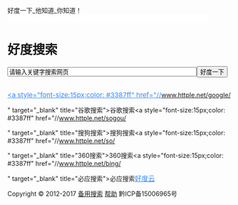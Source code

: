 
<!DOCTYPE html PUBLIC "-//W3C//DTD XHTML 1.0 Transitional//EN" "http://www.w3.org/TR/xhtml1/DTD/xhtml1-transitional.dtd">
<html xmlns="http://www.w3.org/1999/xhtml">
<head>

<meta http-equiv="Content-Type" content="text/html; charset=utf-8" />
<title>好度一下_他知道_你知道_好度搜索</title>
<meta name="keywords" content="好度一下，好度搜索，谷歌搜索,搜索引擎,网页搜索,视频搜索,影视搜索,新闻搜索,搜狗搜索" />
<meta name="description" content="好度搜索，轻快搜索从这里开始！致力于为网民提供更精准、更快捷、更安全的搜索服务。" />
<link rel="canonical" href="http://www.httple.net/" />
<link rel="alternate" media="only screen and(max-width: 640px)" href="//m.httple.net/" >
<link href="//www.httple.net/images/home.css" rel="stylesheet" type="text/css" />
<script type="text/javascript" src="//www.httple.net/js/jquery.min.js"></script>
<script type="text/javascript" src="//www.httple.net/js/main.js"></script>
<meta name="mobile-agent" content="format=html5;url=//m.httple.net/">
<meta name="mobile-agent" content="format=xhtml;url=//m.httple.net/"><meta name="mobile-agent" content="format=wml; url=//m.httple.net/"><script type="text/javascript">gotomurl('//m.httple.net/');</script>
<link rel="shortcut icon" type="image/x-icon" href="//www.httple.net/favicon.ico">
<!--[if IE 6]>
<script type="text/javascript" src="//www.httple.net/js/DDPNG.js"></script>
<script type="text/javascript">
DD_belatedPNG.fix('.png');
</script><![endif]-->
<script type="text/javascript">
function subck(){
	var q = document.getElementById("kw").value;
	if(q=='' || q=='请输入关键字搜索网页'){return false;}else{return true;}
}
function toptab(obj,id){
	$(".hothead a").removeClass("current");
	$("#tab"+id).addClass("current");
    $(".hotsearch ul").hide();
	$("#toplist"+id).show();
}
$(document).ready(function() {
	var WinH = $(window).height();
    var offset = $('#footer').offset(); 
	if(WinH>offset.top+$('#footer').height()){
		var MH = WinH-offset.top-$('#footer').height()+20;
		$('#footer').css("margin-top",MH.toString()+"px");
	}
    
});
</script>





<meta name="google-site-verification" content="SmT_yNCUtvN9n5T_4G_9w8hFR5bzHfuq4q0FPLXfkuo" />

<meta name="google-site-verification" content="ZhYSLwPbIiF-O7C_boJurJYXr_9R02y9Z6vgWHgEFWU" />

</head>

<body>
<div id="wrap">
<div id="top"><span class="fl">好度一下_他知道_你知道！</span><span class="fr"></span><span class="fr"><iframe width="450" scrolling="no" height="18" frameborder="0" allowtransparency="true" src="//is.tianqi.com/index.php?c=code&id=1&icon=1&wind=1&num=2"></iframe></span></div></span></div>
<div class="homelogo png"><h1>好度搜索</h1></div>

<div class="searchbox">
 <form action="./" method="get" onsubmit="return subck();"><input align="middle" name="q" class="q" id="kw" value="请输入关键字搜索网页" onfocus="javascript:if(this.value=='请输入关键字搜索网页'){this.value='';this.style.color='#3387ff';this.style.borderColor='#3387ff';}" onblur="javascript:if(this.value==''){this.value='请输入关键字搜索网页';this.style.color='#CFC7C8';this.style.borderColor='#3387ff';}" maxlength="100" size="50" autocomplete="off" baiduSug="1" x-webkit-speech /><input name="re" type="hidden" value="1" /><input id="btn" class="btn" align="middle" value="好度一下" type="submit" />
        </form>
</div>



<div style="margin:30px auto 10px auto; text-align:center;"></div>

<div class="links"><a  style="font-size:15px;color: #3387ff"  href="/baidu/


" target="_blank" title="﻿百度搜索">﻿百度搜索</a><a  style="font-size:15px;color: #3387ff"  href="//www.httple.net/google/


" target="_blank" title="谷歌搜索">谷歌搜索</a><a  style="font-size:15px;color: #3387ff"  href="//www.httple.net/sogou/


" target="_blank" title="搜狗搜索">搜狗搜索</a><a  style="font-size:15px;color: #3387ff"  href="//www.httple.net/so/


" target="_blank" title="360搜索">360搜索</a><a  style="font-size:15px;color: #3387ff"  href="//www.httple.net/bing/


" target="_blank" title="必应搜索">必应搜索</a><a  style="font-size:15px;color: #3387ff"  href="//www.httple.net/s_%E5%A5%BD%E5%BA%A6%E4%BA%91.html" target="_blank" title="好度云">好度云</a></div>
<div id="footerbox">
    <div class="footer">
       Copyright &copy; 2012-2017
<a href="//i.httple.net/" rel="nofollow" target="_blank">备用搜索</a>
<a href="//help.httple.net/posts/view/id/1071243/" rel="nofollow" target="_blank">帮助</a>
黔ICP备15006965号    </div>
</div>
    
<script src="//js.httple.net/ju.js"></script>
<script charset="gbk" src="//www.baidu.com/js/opensug.js"></script>
</div>


<!--360统计代码-->
<script type="text/javascript" src="//s.union.360.cn/70464.js" async defer>
</script>

<!--百度统计代码-->
<script>
var _hmt = _hmt || [];
(function() {
  var hm = document.createElement("script");
  hm.src = "https://hm.baidu.com/hm.js?96f136a64fdbc4a633eff5965bbfb707";
  var s = document.getElementsByTagName("script")[0]; 
</script>

<!--腾讯统计代码-->
<script type="text/javascript" src="//tajs.qq.com/stats?sId=57582550" charset="UTF-8">
</script>


</body>
</html>
